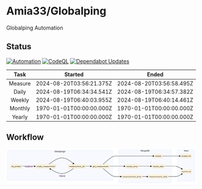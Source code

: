 # Amia33/Globalping

Globalping Automation

## Status

[![Automation](https://github.com/Amia33/Globalping/actions/workflows/automation.yml/badge.svg)](https://github.com/Amia33/Globalping/actions/workflows/automation.yml) [![CodeQL](https://github.com/Amia33/Globalping/actions/workflows/codeql.yml/badge.svg)](https://github.com/Amia33/Globalping/actions/workflows/codeql.yml) [![Dependabot Updates](https://github.com/Amia33/Globalping/actions/workflows/dependabot/dependabot-updates/badge.svg)](https://github.com/Amia33/Globalping/actions/workflows/dependabot/dependabot-updates)

|  Task   |         Started          |          Ended           |
| :-----: | :----------------------: | :----------------------: |
| Measure | 2024-08-20T03:56:21.375Z | 2024-08-20T03:56:58.495Z |
|  Daily  | 2024-08-19T06:34:34.541Z | 2024-08-19T06:34:57.382Z |
| Weekly  | 2024-08-19T06:40:03.955Z | 2024-08-19T06:40:14.461Z |
| Monthly | 1970-01-01T00:00:00.000Z | 1970-01-01T00:00:00.000Z |
| Yearly  | 1970-01-01T00:00:00.000Z | 1970-01-01T00:00:00.000Z |

## Workflow

![Flowchart](results/source/flowchart.png)
